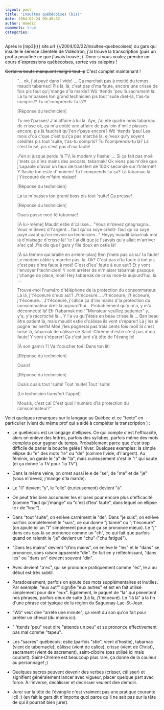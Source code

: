 ```yaml
---
layout: post
title: "Insultes québécoises (bis)"
date: 2004-02-24 00:45:32
author: Hoedic
comments: true
categories: 
---
```



Après le [mp3]({{ site.url }}/2004/02/22/Insultes-quebecoises) du gars qui insulte le service clientèle de Vidéotron, j'ai trouvé la transcription (puis un prof a peaufiné ce que j'avais trouvé ;). Donc si vous voulez prendre un cours d'expressions québécoises, sortez vos calepins !

<strike>Certains bouts manquent malgré tout :p</strike> C'est complet maintenant !

<blockquote class="citation">

"...  ok, j'ai payé dans l'vide!  ...   Ça marchait pas à moitié du temps maudit tabarnac!  Pis là, là, c'est pas d'ma faute, encore une crisse de fois pis faut qu'j'mange d'la marde?  Wô 'ttends 'peu là sacrament là!  Là tu m'passes ton grand technicien pis tout 'suite dret-là, t'as-tu compris!?  Tu m'comprends-tu là?!

[Réponse du technicien]

Tu me l'passes!  J'ai affaire à lui là.  Aye, j'ai été quatre mois tabarnac de crisse ok, ça m'a coûté une affaire de pas loin d'mille piasses encore, pis là faudrait qu'j'en r'paye encore?  Wô 'ttends 'peu!  Les mois d'où c'que c'est qu'ça pas marché là, ej'veux qu'y soyent crédités pis tout 'suite, t'as-tu compris?  Tu l'comprends-tu là?  Là c'est brisé, pis c'est pas d'ma faute!

J'en ai jusque perdu 'à TV, le modem y flashe!  ...  Si ça fait pas moé j'mets ça d'ins mains des avocats, tabarnak!  Ok viens pas m'dire que j'capable d'avoir un taux de transfert de 100K seconde sur l'Internet! Y flashe ton estie d'modem!  Tu l'comprends-tu ça?  Là tabarnac là j't'écoeuré de m'faire niaiser!

[Réponse du technicien]

Là tu m'passes ton grand boss pis tout 'suite!  Ça presse!

[Réponse du technicien]

Ouais passe moé-lé tabarnac!

[À lui-même] Maudit estie d'câlisse...  "Vous m'devez gnagnagna...  Vous m'devez d'l'argent...  faut qu'ca soye crédit-  faut qu'ca soye payé avant qu'on envoie un technicien..."  Heyyy maudit tabarnak moi là d'niaisage d'crisse là!  'te l'ai dit que je l'savais qu'y allait m'arriver a'ec ça!  J'te dis que l'gars y file doux en ostie là!

[À sa femme qui braille en arrière-plan] Ben j'mets pas ca su' ta faute!  Le modem câble y marche pas, là.  Ok? C'est pas d'ta faute à toé pis c'est pas d'ma faute à moé!  C'est d'leu' faute à eux aut'!  Et y vont l'envoyer l'technicien!  Y vont arrêter de m'niaiser tabarnak passque j'change de place, moé!  Hey tabarnak de criss moé-là aujourd'hui, là ...

Trouve-moi l'numéro d'téléphone de la protection du consommateur.  Là là, j't'écoeuré d'eux aut'!  J't'écoeuré...  J't'écoeuré, j't'écoeuré, j't'écoeuré...   J't'écoeuré, j'câlice ça d'ins mains d'la protection du consommateur dret-là aujourd'hui...  Probablement qu'y m'a, y m'a déconnecté là! Eh l'tabarnak moi!  "Monsieur veuillez patienter" y... y'a, y'a raccroché là...  Y l'a vu qu'j'étais en beau crisse là ...  Ben beau être patient là, mais maudit estie d'câlisse ils vont s'réparer!  Là j'les ai pogné 'es nerfs!  Moé j'les pognerai pas trois cents fois moi!  Si c'est brisé là, tabarnak de câlisse de Saint-Chrème d'estie c'est pas d'ma faute!  Y vont s'réparer!  Ça c'est juré s'à tête de l'évangile!

[À son gamin ?] Va t'coucher toé!  Dans ton lit!

[Réponse du technicien]

Ouais!

[Réponse du technicien]

Ouais ouais tout 'suite!  Tout 'suite!  Tout 'suite!

[Le technicien transfert l'appel]

Mouais, c'est ça!  C'est quoi l'numéro d'la protection du consommateur?" 
</blockquote>

Voici quelques remarques sur le langage au Québec et ce "texte" en particulier (vient du même prof qui a aidé à compléter la transcription ) :

-  Le québécois est un langage d'ellipses.  Ce qui compte c'est l'efficacité, alors on enlève des lettres, parfois des syllabes,
parfois même des mots complets pour gagner du temps.  Probablement parce que c'est trop difficile de parler la bouche
gelée l'hiver.  Quelques exemples:  la simple ellipse du "e" des mots "le" ou "de" (comme l'vide, d'l'argent).  Au féminin,
on garde le "a" de "la", mais curieusement c'est le "l" qui saute (et ça donne 'a TV pour "la TV").

-  Dans la même veine, on omet aussi le e de "se", de "me" et de "je" (vous m'devez, j'mange d'la marde).

-  Le "il" devient "y", le "elle" (curieusement) devient "à".

-  On peut très bien accumuler les ellipses pour encore plus d'efficacité (comme "faut qu'j'mange" ou "c'est d'leu' faute", dans
lequel on ellipse le r de "leur").

-  Dans "tout 'suite", on enlève carrément le "de".  Dans "je suis", on enlève parfois complètement le "suis", ce qui donne
"j'tanné" ou "j't'écoeuré" (on ajoute ici un "t" simplement pour que ça se prononce mieux).  Le "j" dans ces cas-là se prononce
comme un "ch", ce qui fait que parfois quand on ralentit le "je" devient un "chu" ("chu fatigué").

-  "Dans les mains" devient "d'ins mains", on enlève le "les" et le "dans" se prononce, sans raison apparente "din".  En fait
en y réfléchissant, "dans les" ou "dans un" devient souvent "din".

-  Avec devient "a'ec", qui se prononce pratiquement comme "èc", le a au début est très subtil.

-  Paradoxalement, parfois on ajoute des mots supplémentaires et inutiles.  Par exemple, "eux aut'" signifie "eux autres"
et est en fait utilisé simplement pour dire "eux".  Également, le paquet de "là" qui pimentent nos phrases, parfois deux
de suite (Là là, j't'écoeuré).  Le "là là" à la fin d'une phrase est typique de la région du Saguenay-Lac-St-Jean.

-  "Wô" veut dire "arrête une minute", ça vient du son qu'on fait pour arrêter un cheval (du moins ici).

-  " 'ttends 'peu" veut dire "attends un peu" et se prononce effectivement pas mal comme "tapeu".

-  Les "sacres" québécois:  estie (parfois "stie", vient d'hostie), tabarnac (vient de tabernacle), câlisse (vient de calice),
crisse (vient de Christ), sacrament (vient de sacrement), saint-ciboire (pas utilisé ici mais courant).  Saint-Chrème est
beaucoup plus rare, ça donne de la couleur au personnage! ;)

-  Quelques sacres peuvent devenir des verbes (crisser, câlisser) et signifient généralement lancer avec vigueur, placer
quelque part avec force.  À l'inverse, décâlisser et décrisser veulent dire démolir.

-  Jurer sur la tête de l'évangile n'est vraiment pas une pratique courante ici! :)  (en fait le gars dit n'importe quoi parce qu'il
ne sait pas sur la tête de qui il pourrait bien jurer).